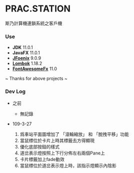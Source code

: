 # **PRAC.STATION**
斯乃計算機連鎖系統之客戶機

### Use
  - **JDK** 11.0.1
  - **JavaFX** 11.0.1
  - **[JFoenix](https://github.com/jfoenixadmin/JFoenix)** 9.0.9
  - **[Lombok](https://github.com/rzwitserloot/lombok)** 1.18.2
  - **[FontAwesomeFx](https://bitbucket.org/Jerady/fontawesomefx)** 11.0

  ~ Thanks for above projects ~
  
### Dev Log
- 之前
  - 無記錄
    
- 109-3-27
  1. 爲車站平面圖增加了 「滾輪縮放」 和 「脫拽平移」功能
  2. 當鼠標位於卡片上時其標籤去方得顯現
  3. 優化底部按鈕的樣式
  4. 道岔表示燈按照上下行分佈左右兩個Pane上
  5. 卡片標籤加上fade動效
  6. 當鼠標位於道岔表示燈上時，該指示燈顯示內陰影